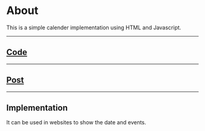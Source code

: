 # About

This is a simple calender implementation using HTML and Javascript.

 ***

## <a href = "https://github.com/niyazbadar/days-of-code-streak/blob/main/Day%208/quiz.html">Code</a>

---

## <a href = "https://www.linkedin.com/posts/activity-7020780779295105024-iapn?utm_source=share&utm_medium=member_desktop">Post</a>

---

## Implementation

It can be used in websites to show the date and events.
